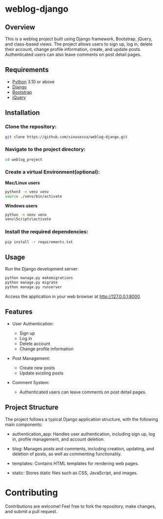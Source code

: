 # weblog-django

## Overview
This is a weblog project built using Django framework, Bootstrap, jQuery, and class-based views. The project allows users to sign up, log in, delete their account, change profile information, create, and update posts. Authenticated users can also leave comments on post detail pages.

## Requirements
* [Python](https://www.python.org/) 3.10 or above
* [Django](https://www.djangoproject.com/)
* [Bootstrap](https://getbootstrap.com/)
* [jQuery](https://jquery.com/)


## Installation

### Clone the repository:
```bash
git clone https://github.com/sinasezza/weblog-django.git
```

### Navigate to the project directory:
```bash
cd weblog_project
```

### Create a virtual Environment(optional):
__Mac/Linux users__
```bash
python3 -m venv venv
source ./venv/bin/activate
```
__Windows users__
```bash
python -m venv venv
venv\Scripts\activate
```

### Install the required dependencies:
```bash
pip install -r requirements.txt
```

## Usage

Run the Django development server:

```bash
python manage.py makemigrations
python manage.py migrate
python manage.py runserver
```
Access the application in your web browser at http://127.0.0.1:8000.

## Features

* User Authentication:
  * Sign up
  * Log in
  * Delete account
  * Change profile information

* Post Management:
  * Create new posts
  * Update existing posts

* Comment System:
  * Authenticated users can leave comments on post detail pages.


## Project Structure

The project follows a typical Django application structure, with the following main components:

* authentication_app: Handles user authentication, including sign up, log in, profile management, and account deletion.

* blog: Manages posts and comments, including creation, updating, and deletion of posts, as well as commenting functionality.

* templates: Contains HTML templates for rendering web pages.

* static: Stores static files such as CSS, JavaScript, and images.

# Contributing
Contributions are welcome! Feel free to fork the repository, make changes, and submit a pull request.
